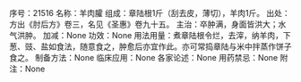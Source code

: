 序号：21516
名称：羊肉臛
组成：章陆根1斤（刮去皮，薄切），羊肉1斤。
出处：方出《肘后方》卷三，名见《圣惠》卷九十五。
主治：卒肿满，身面皆洪大；水气洪肿。
加减：None
功效：None
用法用量：煮章陆根令烂，去滓，纳羊肉，下葱、豉、盐如食法，随意食之，肿愈后亦宜作此。亦可常捣章陆与米中拌蒸作饼子食之。
制备方法：None
临床应用：None
各家论述：None
用药禁忌：None
附注：None

